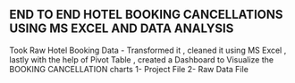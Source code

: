 ## END TO END HOTEL BOOKING CANCELLATIONS USING MS EXCEL AND DATA ANALYSIS
Took Raw Hotel Booking Data - Transformed it , cleaned it using MS Excel , lastly  with the help of Pivot Table , created a Dashboard to Visualize the BOOKING CANCELLATION charts 
1- Project File
 2- Raw Data File

